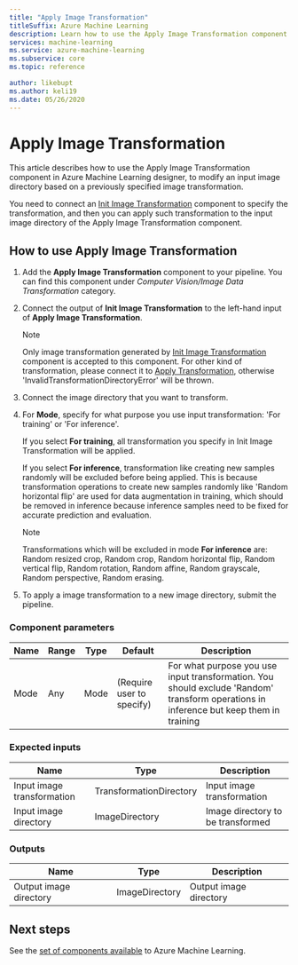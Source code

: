 ```yaml
---
title: "Apply Image Transformation"
titleSuffix: Azure Machine Learning
description: Learn how to use the Apply Image Transformation component to apply an image transformation to a image directory.
services: machine-learning
ms.service: azure-machine-learning
ms.subservice: core
ms.topic: reference

author: likebupt
ms.author: keli19
ms.date: 05/26/2020
---
```

# Apply Image Transformation 

This article describes how to use the Apply Image Transformation component in Azure Machine Learning designer, to modify an input image directory based on a previously specified image transformation.  

You need to connect an [Init Image Transformation](init-image-transformation.md) component to specify the transformation, and then you can apply such transformation to the input image directory of the Apply Image Transformation component.

## How to use Apply Image Transformation  

1. Add the **Apply Image Transformation** component to your pipeline. You can find this component under *Computer Vision/Image Data Transformation* category. 

2. Connect the output of **Init Image Transformation** to the left-hand input of **Apply Image Transformation**.

     > [!NOTE]
     > Only image transformation generated by [Init Image Transformation](init-image-transformation.md) component is accepted to this component. For other kind of transformation, please connect it to [Apply Transformation](apply-transformation.md), otherwise 'InvalidTransformationDirectoryError' will be thrown.


3. Connect the image directory that you want to transform.

4. For **Mode**, specify for what purpose you use input transformation: 'For training' or 'For inference'. 

   If you select **For training**, all transformation you specify in Init Image Transformation will be applied.

   If you select **For inference**, transformation like creating new samples randomly will be excluded before being applied. This is because transformation operations to create new samples randomly like 'Random horizontal flip' are used for data augmentation in training, which should be removed in inference because inference samples need to be fixed for accurate prediction and evaluation.

   > [!NOTE]
   > Transformations which will be excluded in mode **For inference** are: Random resized crop, Random crop, Random horizontal flip, Random vertical flip, Random rotation, Random affine, Random grayscale, Random perspective, Random erasing.

5. To apply a image transformation to a new image directory, submit the pipeline.  

### Component parameters

| Name | Range | Type | Default                   | Description                              |
| ---- | ----- | ---- | ------------------------- | ---------------------------------------- |
| Mode | Any   | Mode | (Require user to specify) | For what purpose you use input transformation. You should exclude 'Random' transform operations in inference but keep them in training |

### Expected inputs  

| Name                       | Type                    | Description                       |
| -------------------------- | ----------------------- | --------------------------------- |
| Input image transformation | TransformationDirectory | Input image transformation        |
| Input image directory      | ImageDirectory          | Image directory to be transformed |

### Outputs  

| Name                   | Type           | Description            |
| ---------------------- | -------------- | ---------------------- |
| Output image directory | ImageDirectory | Output image directory |

## Next steps

See the [set of components available](component-reference.md) to Azure Machine Learning. 
